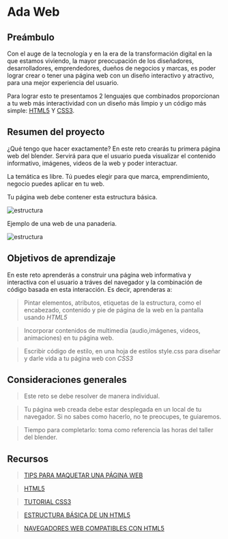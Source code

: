 # Ada Web

## Preámbulo

Con el auge de la tecnología y en la era de la transformación digital 
en la que estamos viviendo, la mayor preocupación de los diseñadores, 
desarrolladores, emprendedores, dueños de negocios y marcas, es poder lograr 
crear o tener una página web con un diseño interactivo y atractivo, para 
una mejor experiencia del usuario. 

Para lograr esto te presentamos 2 lenguajes que combinados proporcionan a 
tu web más interactividad con un diseño más limpio y un código más simple: 
[HTML5](https://developer.mozilla.org/es/docs/HTML/HTML-5)  Y  [CSS3](https://developer.mozilla.org/es/docs/Archive/CSS3).

## Resumen del proyecto

¿Qué tengo que hacer exactamente? En este reto crearás tu primera página web 
del blender. 
Servirá para que el usuario pueda visualizar el contenido informativo, imágenes, 
videos de la web y poder interactuar.

La temática es libre. Tú puedes elegir para que marca, emprendimiento, negocio 
puedes aplicar en tu web.

Tu página web debe contener esta estructura básica.

![estructura](https://i.ibb.co/SBPP1v6/Selecci-n-003.png)

Ejemplo de una web de una panaderia.

![estructura](https://i.ibb.co/8x41HTn/Selecci-n-005.png)


## Objetivos de aprendizaje

En este reto aprenderás a construir una página web informativa y interactiva 
con el usuario a tráves del navegador y la combinación de código basada en 
esta interacción. Es decir, aprenderas a:

 > Pintar elementos, atributos, etiquetas  de la estructura, como el encabezado, 
 contenido y pie de página  de la web en la pantalla usando _HTML5_

 > Incorporar contenidos de multimedia (audio,imágenes, videos, animaciones) 
 en tu página web.

 > Escribir código de estilo, en una hoja de estilos style.css para diseñar 
 y darle vida a tu página web con _CSS3_ 

## Consideraciones generales

> Este reto se debe resolver de manera individual.

> Tu página web creada debe estar desplegada en un local de tu navegador. Si no sabes 
como hacerlo, no te preocupes, te guiaremos.

> Tiempo para completarlo: toma como referencia las horas del taller del blender.

## Recursos

> [TIPS PARA MAQUETAR UNA PÁGINA WEB](https://medium.com/@worldtechmakers/tips-para-maquetar-una-p%C3%A1gina-web-bc6b6788be1)

> [HTML5](https://www.w3schools.com/html/html5_intro.asp)

> [TUTORIAL CSS3](https://www.w3schools.com/css/)

> [ESTRUCTURA BÁSICA DE UN HTML5](https://www.arsys.es/blog/programacion/estructura-de-html5-y-para-que-se-utiliza-la-semantica-del-codigo/)

> [NAVEGADORES WEB COMPATIBLES CON HTML5](https://www.euskadi.eus/navegadores-web/web01-a2wz/es/)




